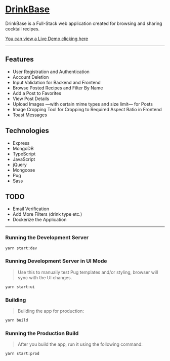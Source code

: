 # [**DrinkBase**](https://drinkbase.berkeyoncaci.com/)

DrinkBase is a Full-Stack web application created for browsing and sharing cocktail recipes.

[You can view a Live Demo clicking here](https://drinkbase.berkeyoncaci.com/)

---

## **Features**

- User Registration and Authentication
- Account Deletion
- Input Validation for Backend and Frontend
- Browse Posted Recipes and Filter By Name
- Add a Post to Favorites
- View Post Details
- Upload Images —with certain mime types and size limit— for Posts
- Image Cropping Tool for Cropping to Required Aspect Ratio in Frontend
- Toast Messages

## **Technologies**

- Express
- MongoDB
- TypeScript
- JavaScript
- jQuery
- Mongoose
- Pug
- Sass

## **TODO**

- Email Verification
- Add More Filters (drink type etc.)
- Dockerize the Application

---

### **Running the Development Server**

```bash
yarn start:dev
```

### **Running Development Server in UI Mode**

> Use this to manually test Pug templates and/or styling, browser will sync with the UI changes.

```bash
yarn start:ui
```

### **Building**

> Building the app for production:

```bash
yarn build
```

### **Running the Production Build**

> After you build the app, run it using the following command:

```bash
yarn start:prod
```
